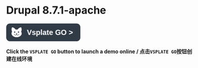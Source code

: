 # Drupal 8.7.1-apache

<a href="https://www.vsplate.com/?docker-compose=https://github.com/vsplate/dcenvs/drupal/8.7.1-apache"><img alt="VSPLATE GO" src="https://raw.githubusercontent.com/vsplate/images/master/vsgo_btn.png" width="200px"></a>

**Click the `VSPLATE GO` button to launch a demo online / 点击`VSPLATE GO`按钮创建在线环境**